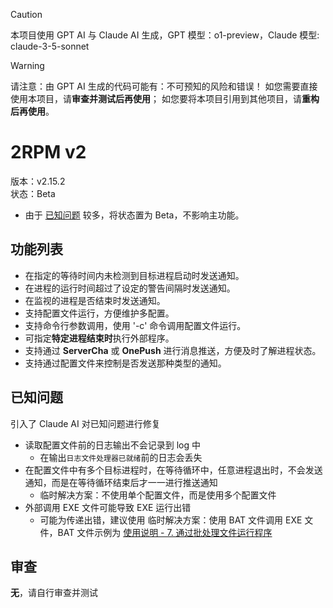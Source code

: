 > [!CAUTION]
> 本项目使用 GPT AI 与 Claude AI 生成，GPT 模型：o1-preview，Claude 模型: claude-3-5-sonnet

> [!WARNING]
> 请注意：由 GPT AI 生成的代码可能有：不可预知的风险和错误！
> 如您需要直接使用本项目，请**审查并测试后再使用**；
> 如您要将本项目引用到其他项目，请**重构后再使用**。

# 2RPM v2

版本：v2.15.2  
状态：Beta

- 由于 [已知问题](#已知问题) 较多，将状态置为 Beta，不影响主功能。

## 功能列表

- 在指定的等待时间内未检测到目标进程启动时发送通知。
- 在进程的运行时间超过了设定的警告间隔时发送通知。
- 在监视的进程是否结束时发送通知。
- 支持配置文件运行，方便维护多配置。
- 支持命令行参数调用，使用 '-c' 命令调用配置文件运行。
- 可指定**特定进程结束时**执行外部程序。
- 支持通过 **ServerCha** 或 **OnePush** 进行消息推送，方便及时了解进程状态。
- 支持通过配置文件来控制是否发送那种类型的通知。

## 已知问题

引入了 Claude AI 对已知问题进行修复

- 读取配置文件前的日志输出不会记录到 log 中
  - 在输出`日志文件处理器已就绪`前的日志会丢失
- 在配置文件中有多个目标进程时，在等待循环中，任意进程退出时，不会发送通知，而是在等待循环结束后才一一进行推送通知
  - 临时解决方案：不使用单个配置文件，而是使用多个配置文件
- 外部调用 EXE 文件可能导致 EXE 运行出错
  - 可能为传递出错，建议使用 临时解决方案：使用 BAT 文件调用 EXE 文件，BAT 文件示例为 [使用说明 - 7. 通过批处理文件运行程序](InstallationManual.md#7-通过批处理文件运行程序)

## 审查

**无**，请自行审查并测试

